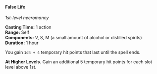 #### False Life
<!-- markdownlint-disable link-image-reference-definitions -->
[_metadata_:spell_name]:- "False Life"
[_metadata_:spell_level]:- "1"
[_metadata_:spell_school]:- "necromancy"
[_metadata_:ritual]:- "false"
[_metadata_:casting_time_amount]:- "1"
[_metadata_:casting_time_unit]:- "action"
[_metadata_:range]:- "Self"
[_metadata_:target]:- "Self"
[_metadata_:components_verbal]:- "true"
[_metadata_:components_somatic]:- "true"
[_metadata_:components_material]:- "true"
[_metadata_:components_material_description]:- "a small amount of alcohol or distilled spirits"
[_metadata_:duration]:- "1 hour"
[_metadata_:concentration]:- "false"
[_metadata_:compared_to_wotc_srd_5.1]:- "mechanics_same_wording_same"
[_metadata_:compared_to_a5e_srd]:- "mechanics_same_wording_same"
<!-- markdownlint-disable-next-line no-emphasis-as-heading -->
_1st-level necromancy_

**Casting Time:** 1 action \
**Range:** Self \
**Components:** V, S, M (a small amount of alcohol or distilled spirits) \
**Duration:** 1 hour

You gain `1d4 + 4` temporary hit points that last until the spell ends.

**At Higher Levels.**
Gain an additional 5 temporary hit points for each slot level above 1st.
